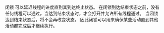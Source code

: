 闭锁
可以延迟线程的进度直到其到达终止状态。
在闭锁到达结束状态之前，没有任何线程可以通过。当达到结束状态时，才会打开并允许所有线程通过。
当闭锁达到结束状态后，将不会再改变状态。
因此闭锁可以用来确保某些活动直到其他活动都完成后才继续执行。
